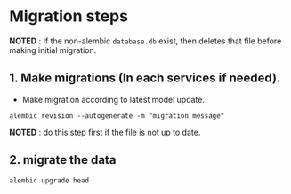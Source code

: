 # Migration steps

**NOTED** : If the non-alembic ```database.db``` exist, then deletes that file before making initial migration.

## 1. Make migrations (In each services if needed).

- Make migration according to latest model update.

```
alembic revision --autogenerate -m "migration message"
```
**NOTED** : do this step first if the file is not up to date. 
## 2. migrate the data

```
alembic upgrade head
```